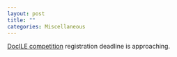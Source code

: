 ```yaml
---
layout: post
title: ""
categories: Miscellaneous
---
```


[DocILE competition](https://docile.rossum.ai/) registration deadline is approaching.
